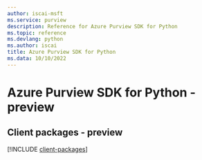 ```yaml
---
author: iscai-msft
ms.service: purview
description: Reference for Azure Purview SDK for Python
ms.topic: reference
ms.devlang: python
ms.author: iscai
title: Azure Purview SDK for Python
ms.data: 10/10/2022
---
```

# Azure Purview SDK for Python - preview

## Client packages - preview
[!INCLUDE [client-packages](purview-client-index.md)]